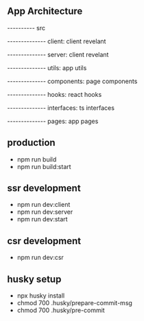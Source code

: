 ## App Architecture

---------- src

-------------- client: client revelant

-------------- server: client revelant

-------------- utils: app utils

-------------- components: page components

-------------- hooks: react hooks

-------------- interfaces: ts interfaces

-------------- pages: app pages

## production

- npm run build
- npm run build:start

## ssr development

- npm run dev:client
- npm run dev:server
- npm run dev:start

## csr development

- npm run dev:csr

## husky setup

- npx husky install
- chmod 700 .husky/prepare-commit-msg
- chmod 700 .husky/pre-commit
